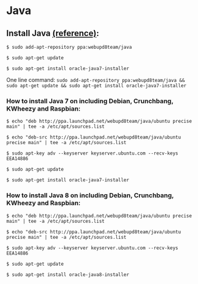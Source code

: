 # Java

## Install Java [(reference)](http://linuxg.net/how-to-install-java-7-or-java-8-on-ubuntu-debian-raspberry-pis-raspbian/):

	$ sudo add-apt-repository ppa:webupd8team/java

	$ sudo apt-get update

	$ sudo apt-get install oracle-java7-installer

One line command:
``sudo add-apt-repository ppa:webupd8team/java && sudo apt-get update && sudo apt-get install oracle-java7-installer``

### How to install Java 7 on including Debian, Crunchbang, KWheezy and Raspbian:

	$ echo "deb http://ppa.launchpad.net/webupd8team/java/ubuntu precise main" | tee -a /etc/apt/sources.list

	$ echo "deb-src http://ppa.launchpad.net/webupd8team/java/ubuntu precise main" | tee -a /etc/apt/sources.list

	$ sudo apt-key adv --keyserver keyserver.ubuntu.com --recv-keys EEA14886

	$ sudo apt-get update

	$ sudo apt-get install oracle-java7-installer

### How to install Java 8 on including Debian, Crunchbang, KWheezy and Raspbian:

	$ echo "deb http://ppa.launchpad.net/webupd8team/java/ubuntu precise main" | tee -a /etc/apt/sources.list

	$ echo "deb-src http://ppa.launchpad.net/webupd8team/java/ubuntu precise main" | tee -a /etc/apt/sources.list

	$ sudo apt-key adv --keyserver keyserver.ubuntu.com --recv-keys EEA14886

	$ sudo apt-get update

	$ sudo apt-get install oracle-java8-installer